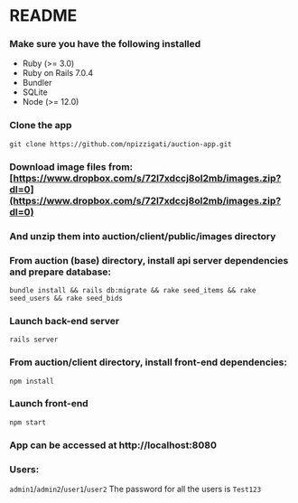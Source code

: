 # README

### Make sure you have the following installed
- Ruby (>= 3.0)
- Ruby on Rails 7.0.4
- Bundler
- SQLite
- Node (>= 12.0)

### Clone the app
`git clone https://github.com/npizzigati/auction-app.git`

### Download image files from: [https://www.dropbox.com/s/72l7xdccj8ol2mb/images.zip?dl=0](https://www.dropbox.com/s/72l7xdccj8ol2mb/images.zip?dl=0)
### And unzip them into auction/client/public/images directory

### From auction (base) directory, install api server dependencies and prepare database: 
`bundle install && rails db:migrate && rake seed_items && rake seed_users && rake seed_bids`
### Launch back-end server
`rails server`

### From **auction/client** directory, install front-end dependencies:
`npm install`
### Launch front-end
`npm start`

### App can be accessed at http://localhost:8080

### Users:
`admin1`/`admin2`/`user1`/`user2`
The password for all the users is `Test123`
